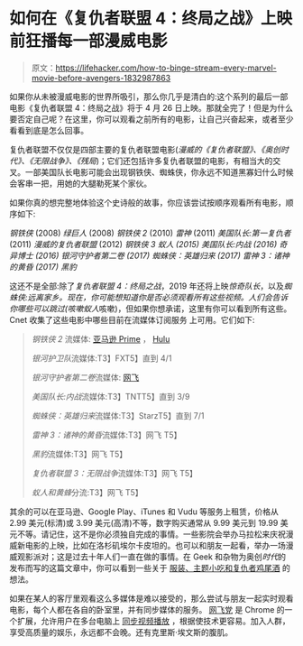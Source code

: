 # 如何在《复仇者联盟 4：终局之战》上映前狂播每一部漫威电影

> 原文：<https://lifehacker.com/how-to-binge-stream-every-marvel-movie-before-avengers-1832987863>

如果你从未被漫威电影的世界所吸引，那么你几乎是清白的:这个系列的最后一部电影《复仇者联盟 4：终局之战》将于 4 月 26 日上映。那就全完了！但是为什么要否定自己呢？在这里，你可以观看之前所有的电影，让自己兴奋起来，或者至少看看到底是怎么回事。



复仇者联盟不仅仅是四部主要的复仇者联盟电影(*漫威的《复仇者联盟》、《奥创时代》、《无限战争》、《残局*)；它们还包括许多复仇者联盟的电影，有相当大的交叉。一部美国队长电影可能会出现钢铁侠、蜘蛛侠，你永远不知道黑寡妇什么时候会客串一把，用她的大腿勒死某个家伙。

如果你真的想完整地体验这个史诗般的故事，你应该尝试按顺序观看所有电影，顺序如下:

*钢铁侠* (2008)
*绿巨人* (2008)
*钢铁侠 2* (2010)
*雷神* (2011)
*美国队长:第一复仇者* (2011)
*漫威的复仇者联盟* (2012)
*钢铁侠 3 **蚁人* (2015)
*美国队长:内战* (2016)
*奇异博士* (2016)
*银河守护者第二卷* (2017)
*蜘蛛侠：英雄归来* (2017)
*雷神 3：诸神的黄昏* (2017)
*黑豹***

这还不是全部:除了*复仇者联盟 4：终局之战*，2019 年还将上映*惊奇队长*，以及*蜘蛛侠:远离家乡。*现在，你可能想知道你是否必须观看所有这些视频。人们会告诉你哪些可以跳过(咳嗽*蚁人*咳嗽)，但如果你想承诺，这里有你可以看到所有这些。Cnet 收集了这些电影中哪些目前在流媒体订阅服务 上可用。它们如下:

> *钢铁侠 2* 流媒体: [亚马逊 Prime](https://www.amazon.com/Iron-Man-Robert-Downey-Jr/dp/B0043JDUNS?asc_campaign=InlineText&asc_refurl=https://lifehacker.com/how-to-binge-stream-every-marvel-movie-before-avengers-1832987863&asc_source=&tag=kinjalifehackerlink-20) ， [Hulu](https://www.hulu.com/movie/iron-man-2-85c5529d-c053-4fa4-9957-4906eb5aedc6)
> 
> *银河护卫队*流媒体:T3】FXT5】直到 4/1
> 
> *银河守护者第二卷*流媒体: [网飞](https://www.netflix.com/title/80156386)
> 
> *美国队长:内战*流媒体:T3】TNTT5】直到 3/9
> 
> *蜘蛛侠：英雄归来*流媒体:T3】StarzT5】直到 7/1
> 
> *雷神 3：诸神的黄昏*流媒体:T3】网飞 T5】
> 
> *黑豹*流媒体:T3】网飞 T5】
> 
> *复仇者联盟 3：无限战争*流媒体:T3】网飞 T5】
> 
> *蚁人和黄蜂*分流:T3】网飞 T5】

其余的可以在亚马逊、Google Play、iTunes 和 Vudu 等服务上租赁，价格从 2.99 美元(标清)或 3.99 美元(高清)不等，数字购买通常从 9.99 美元到 19.99 美元不等。请记住，这不是你必须独自完成的事情。一些影院会举办马拉松来庆祝漫威新电影的上映，比如在洛杉矶埃尔卡皮坦的。也可以和朋友一起看，举办一场漫威观影派对；这是过去十年人们一直在做的事情。在 Geek 和杂物为奥创*时代*的发布而写的这篇文章中，你可以看到一些关于 [服装、主题小吃和复仇者鸡尾酒](https://geekandsundry.com/how-to-throw-an-amazing-marvel-watch-party/) 的想法。

如果在某人的客厅里观看这么多媒体是难以接受的，那么尝试与朋友一起实时观看电影，每个人都在各自的卧室里，并有同步媒体的服务。 [网飞党](https://chrome.google.com/webstore/detail/netflix-party/oocalimimngaihdkbihfgmpkcpnmlaoa) 是 Chrome 的一个扩展，允许用户在多台电脑上 [同步视频播放](https://www.maketecheasier.com/watch-videos-online-with-friends-realtime/) ，根据使技术更容易。加入人群，享受高质量的娱乐，永远都不会晚。还有克里斯·埃文斯的腹肌。